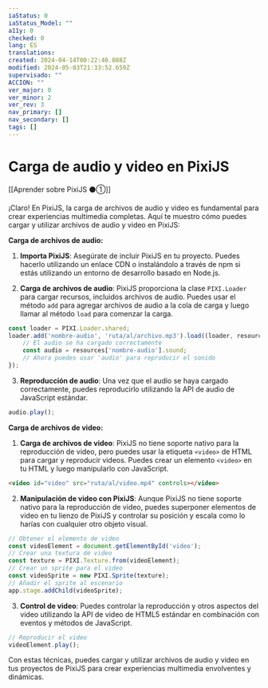 ```yaml
---
iaStatus: 0
iaStatus_Model: ""
a11y: 0
checked: 0
lang: ES
translations: 
created: 2024-04-14T00:22:40.088Z
modified: 2024-05-03T21:33:52.659Z
supervisado: ""
ACCION: ""
ver_major: 0
ver_minor: 2
ver_rev: 3
nav_primary: []
nav_secondary: []
tags: []
---
```

# Carga de audio y video en PixiJS

[[Aprender sobre PixiJS ⚫①]]

¡Claro! En PixiJS, la carga de archivos de audio y video es fundamental para crear experiencias multimedia completas. Aquí te muestro cómo puedes cargar y utilizar archivos de audio y video en PixiJS:

**Carga de archivos de audio:**

1. **Importa PixiJS**: Asegúrate de incluir PixiJS en tu proyecto. Puedes hacerlo utilizando un enlace CDN o instalándolo a través de npm si estás utilizando un entorno de desarrollo basado en Node.js.

2. **Carga de archivos de audio**: PixiJS proporciona la clase `PIXI.Loader` para cargar recursos, incluidos archivos de audio. Puedes usar el método `add` para agregar archivos de audio a la cola de carga y luego llamar al método `load` para comenzar la carga.

```javascript
const loader = PIXI.Loader.shared;
loader.add('nombre-audio', 'ruta/al/archivo.mp3').load((loader, resources) => {
    // El audio se ha cargado correctamente
    const audio = resources['nombre-audio'].sound;
    // Ahora puedes usar 'audio' para reproducir el sonido
});
```

3. **Reproducción de audio**: Una vez que el audio se haya cargado correctamente, puedes reproducirlo utilizando la API de audio de JavaScript estándar.

```javascript
audio.play();
```

**Carga de archivos de video:**

1. **Carga de archivos de video**: PixiJS no tiene soporte nativo para la reproducción de video, pero puedes usar la etiqueta `<video>` de HTML para cargar y reproducir videos. Puedes crear un elemento `<video>` en tu HTML y luego manipularlo con JavaScript.

```html
<video id="video" src="ruta/al/video.mp4" controls></video>
```

2. **Manipulación de video con PixiJS**: Aunque PixiJS no tiene soporte nativo para la reproducción de video, puedes superponer elementos de video en tu lienzo de PixiJS y controlar su posición y escala como lo harías con cualquier otro objeto visual.

```javascript
// Obtener el elemento de video
const videoElement = document.getElementById('video');
// Crear una textura de video
const texture = PIXI.Texture.from(videoElement);
// Crear un sprite para el video
const videoSprite = new PIXI.Sprite(texture);
// Añadir el sprite al escenario
app.stage.addChild(videoSprite);
```

3. **Control de video**: Puedes controlar la reproducción y otros aspectos del video utilizando la API de video de HTML5 estándar en combinación con eventos y métodos de JavaScript.

```javascript
// Reproducir el video
videoElement.play();
```

Con estas técnicas, puedes cargar y utilizar archivos de audio y video en tus proyectos de PixiJS para crear experiencias multimedia envolventes y dinámicas.
